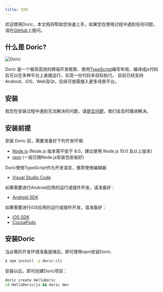 ```yaml
---
title: 文档
---
```

欢迎使用Doric，本文档将帮助您快速上手。如果您在使用过程中遇到任何问题，请在[GitHub](https://github.com/doric-pub/Doric/issues)上提问。

## 什么是 Doric?

![Doric](http://www.kedo.gov.cn/upload/resources/image/2017/07/24/160817.png)

Doric 是一个极简高效的跨端开发框架，使用[TypeScript](https://www.typescriptlang.org/index.html)编写布局，编译成js代码后可以在多种平台上直接运行，实现一份代码多目标执行。
目前已经支持Android、iOS、Web及Qt，后续可按需接入更多场景平台。

## 安装

若您在安装过程中遇到无法解决的问题，请[提交问题](https://github.com/doric-pub/Doric/issues)，我们会及时跟进解决。

## 安装前提

安装 Doric 前，需要准备好下列开发环境:

- [Node.js](http://nodejs.org/) (Node.js 版本需不低于 8.0，建议使用 Node.js 10.0 及以上版本)
- [npm](https://www.npmjs.com/) (一般已随Node.js安装包安装好)

Doric使用TypeScript作为开发语言，推荐使用编辑器

- [Visual Studio Code](https://code.visualstudio.com/)

如果需要进行Android应用的运行或插件开发，请准备好：
- [Android SDK](https://developer.android.com/index.html)

如果需要进行iOS应用的运行或插件开发，请准备好：
- [iOS SDK](https://developer.apple.com/xcode/)
- [CocoaPods](https://guides.cocoapods.org/using/getting-started.html)

## 安装Doric

当必需的开发环境准备就绪后，即可使用npm安装Doric.

``` bash
$ npm install -g doric-cli
```

安装以后，即可创建Doric项目：
```bash
doric create HelloDoric
cd HelloDoric/js && doric dev
```
